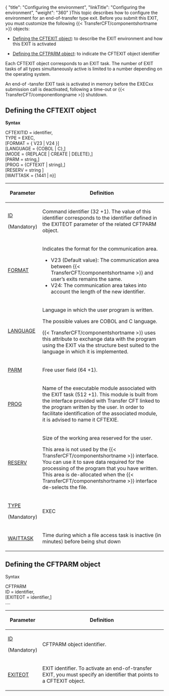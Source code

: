 {
    "title": "Configuring  the environment",
    "linkTitle": "Configuring the environment",
    "weight": "360"
}This topic describes how to configure the environment for an end-of-transfer
type exit. Before you submit this EXIT, you must customize the following
{{< TransferCFT/componentshortname  >}} objects:

-   [Defining
    the CFTEXIT object](#Defining_the_CFTEXIT_object): to describe the EXIT environment and how this
    EXIT is activated

<!-- -->

-   [Defining
    the CFTPARM object](#Defining_the_CFTPARM_object): to indicate the CFTEXIT object identifier

Each CFTEXIT object corresponds to an EXIT task. The number of EXIT
tasks of all types simultaneously active is limited to a number depending
on the operating system.

An end-of -tansfer EXIT task is activated in memory before the EXECxx
submission call is deactivated, following a time-out or {{< TransferCFT/componentlongname  >}} shutdown.

<span id="Defining_the_CFTEXIT_object"></span>

## Defining the CFTEXIT object

**Syntax**

CFTEXITID = identifier,  
TYPE = EXEC,  
\[FORMAT = { V23
| V24 }\]  
\[LANGUAGE = {COBOL | C},\]  
\[MODE = {REPLACE | CREATE | DELETE},\]  
\[PARM = string,\]  
\[PROG = {CFTEXIT | string},\]  
\[RESERV = string \]  
\[WAITTASK = {1441 | n}\]

<table>
   <thead>
      <tr>
<th class="TableStyle-SynchTableStyle_interop-HeadE-Column1-Header1"><p>Parameter</p>         </th>
<th class="TableStyle-SynchTableStyle_interop-HeadD-Column1-Header1"><p>Definition</p>         </th>
      </tr>
   </thead>
   <tbody>
      <tr>
         <td><p><a href="../../../../c_intro_userinterfaces/command_summary/parameter_intro/id">ID</a> </p>
<p>(Mandatory)</p>         </td>
         <td><p>Command identifier (32 +1). The value of this identifier
corresponds to the identifier defined in the EXITEOT parameter of the
related CFTPARM object.</p>         </td>
      </tr>
      <tr>
         <td><p><a href="../../../../c_intro_userinterfaces/command_summary/parameter_intro/format">FORMAT</a></p>         </td>
         <td><p>Indicates the format for the communication area.</p>
<ul>
<li>V23 (Default
value): The communication area between {{< TransferCFT/componentshortname  >}} and user’s exits remains
the same.</li>
<li>V24:
The communication area takes into account the length of the new identifier.</li>
</ul>         </td>
      </tr>
      <tr>
         <td><p><a href="../../../../c_intro_userinterfaces/command_summary/parameter_intro/language">LANGUAGE</a></p>         </td>
         <td><p>Language in which the user program is written.</p>
<p>The possible values are COBOL and C language.</p>
<p>{{< TransferCFT/componentshortname  >}} uses this attribute to exchange data with
the program using the EXIT via the structure best suited to the language
in which it is implemented.</p>         </td>
      </tr>
      <tr>
         <td><p><a href="../../../../c_intro_userinterfaces/command_summary/parameter_intro/parm">PARM</a> </p>         </td>
         <td><p>Free user field (64 +1).</p>         </td>
      </tr>
      <tr>
         <td><p><a href="../../../../c_intro_userinterfaces/command_summary/parameter_intro/prog">PROG</a>  </p>         </td>
         <td><p>Name of the executable module associated with the EXIT
task (512 +1). This module is built from the interface provided with Transfer
CFT linked to the program written by the user. In order to facilitate
identification of the associated module, it is advised to name it CFTEXIE.</p>         </td>
      </tr>
      <tr>
         <td><p><a href="../../../../c_intro_userinterfaces/command_summary/parameter_intro/reserv">RESERV</a>  </p>         </td>
         <td><p>Size of the working area reserved for the user.</p>
<p>This area is not used by the {{< TransferCFT/componentshortname  >}} interface. You
can use it to save data required for the processing of the program that
you have written. This area is de-allocated when the {{< TransferCFT/componentshortname  >}} interface
de-selects the file.</p>         </td>
      </tr>
      <tr>
         <td><p><a href="../../../../c_intro_userinterfaces/command_summary/parameter_intro/type">TYPE</a> </p>
<p>(Mandatory)</p>         </td>
         <td><p>EXEC</p>         </td>
      </tr>
      <tr>
         <td><p><a href="../../../../c_intro_userinterfaces/command_summary/parameter_intro/waittask">WAITTASK</a>  </p>         </td>
         <td><p>Time during which a file access task is inactive (in minutes)
before being shut down</p>         </td>
      </tr>
   </tbody>
</table>

<span id="Defining_the_CFTPARM_object"></span>

## Defining the CFTPARM object

Syntax

CFTPARM  
ID = identifier,  
\[EXITEOT = identifier,\]  
....

<table>
   <thead>
      <tr>
<th class="TableStyle-SynchTableStyle_interop-HeadE-Column1-Header1"><p>Parameter</p>         </th>
<th class="TableStyle-SynchTableStyle_interop-HeadD-Column1-Header1"><p>Definition</p>         </th>
      </tr>
   </thead>
   <tbody>
      <tr>
         <td><p><a href="../../../../c_intro_userinterfaces/command_summary/parameter_intro/id">ID</a></p>
<p>(Mandatory)</p>         </td>
         <td><p>CFTPARM object identifier.</p>         </td>
      </tr>
      <tr>
         <td><p><a href="../../../../c_intro_userinterfaces/command_summary/parameter_intro/exiteot">EXITEOT</a> </p>         </td>
         <td><p>EXIT identifier. To activate an end-of-transfer EXIT, you
must specify an identifier that points to a CFTEXIT object.</p>         </td>
      </tr>
   </tbody>
</table>

 

